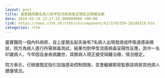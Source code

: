 ```yaml
---
layout: post
title: 靈實醫院數名病人對甲型流感病毒呈陽性正隔離治療
date: 2024-03-19 22:27:55.000000000 +08:00
link: https://news.rthk.hk/rthk/ch/component/k2/1745339-20240319.htm
categories: rthk
---
```


靈實醫院一個內科病房，自上星期五起先後有7名病人出現發燒或呼吸道感染徵狀，院方為病人進行所需病毒測試，結果均對甲型流感病毒呈陽性反應，其中一名81歲病人，今早因自身疾病離世，其餘病人現正接受隔離治療，情況穩定。

院方表示，已根據既定指引加強感染控制措施，並會繼續緊密監察該病房其他病人健康情況。
